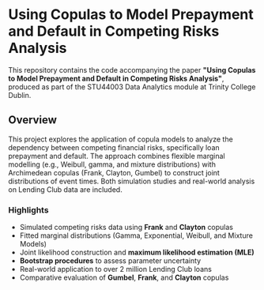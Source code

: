 # Using Copulas to Model Prepayment and Default in Competing Risks Analysis

This repository contains the code accompanying the paper **"Using Copulas to Model Prepayment and Default in Competing Risks Analysis"**, produced as part of the STU44003 Data Analytics module at Trinity College Dublin.

## Overview
This project explores the application of copula models to analyze the dependency between competing financial risks, specifically loan prepayment and default. The approach combines flexible marginal modelling (e.g., Weibull, gamma, and mixture distributions) with Archimedean copulas (Frank, Clayton, Gumbel) to construct joint distributions of event times. Both simulation studies and real-world analysis on Lending Club data are included.

### Highlights
- Simulated competing risks data using **Frank** and **Clayton** copulas
- Fitted marginal distributions (Gamma, Exponential, Weibull, and Mixture Models)
- Joint likelihood construction and **maximum likelihood estimation (MLE)**
- **Bootstrap procedures** to assess parameter uncertainty
- Real-world application to over 2 million Lending Club loans
- Comparative evaluation of **Gumbel**, **Frank**, and **Clayton** copulas